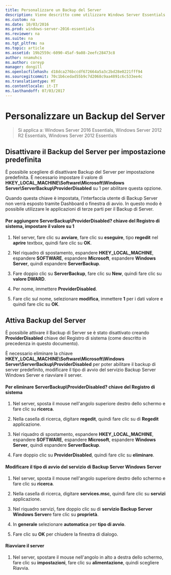 ```yaml
---
title: Personalizzare un Backup del Server
description: Viene descritto come utilizzare Windows Server Essentials
ms.custom: na
ms.date: 10/03/2016
ms.prod: windows-server-2016-essentials
ms.reviewer: na
ms.suite: na
ms.tgt_pltfrm: na
ms.topic: article
ms.assetid: 19b2559c-6090-45af-9a08-2eefc28473c8
author: nnamuhcs
ms.author: coreyp
manager: dongill
ms.openlocfilehash: d18dca276bccdf672664a5a3c2bd28e0221fff94
ms.sourcegitcommit: 70c1b6cedad55b9c7d2068c9aa4891c6c533ee4c
ms.translationtype: MT
ms.contentlocale: it-IT
ms.lasthandoff: 07/03/2017
---
```

# <a name="customize-server-backup"></a>Personalizzare un Backup del Server

>Si applica a: Windows Server 2016 Essentials, Windows Server 2012 R2 Essentials, Windows Server 2012 Essentials

## <a name="turn-off-server-backup-by-default"></a>Disattivare il Backup del Server per impostazione predefinita  
 È possibile scegliere di disattivare Backup del Server per impostazione predefinita. È necessario impostare il valore di **HKEY_LOCAL_MACHINE\Software\Microsoft\Windows Server\ServerBackup\ProviderDisabled** su 1 per abilitare questa opzione.  
  
 Quando questa chiave è impostata, l'interfaccia utente di Backup Server non verrà esposto tramite Dashboard o finestra di avvio. In questo modo è possibile utilizzare le applicazioni di terze parti per il Backup di Server.  
  
#### <a name="to-add-serverbackupproviderdisabled-registry-key-and-set-the-value-to-1"></a>Per aggiungere ServerBackup\ProviderDisabled? chiave del Registro di sistema, impostare il valore su 1  
  
1.  Nel server, fare clic su **avviare**, fare clic su **eseguire**, tipo **regedit** nel **aprire** textbox, quindi fare clic su **OK**.  
  
2.  Nel riquadro di spostamento, espandere **HKEY_LOCAL_MACHINE**, espandere **SOFTWARE**, espandere **Microsoft**, espandere **Windows Server**, quindi espandere **ServerBackup**.  
  
3.  Fare doppio clic su **ServerBackup**, fare clic su **New**, quindi fare clic su **valore DWARD**.  
  
4.  Per nome, immettere **ProviderDisabled**.  
  
5.  Fare clic sul nome, selezionare **modifica**, immettere **1** per i dati valore e quindi fare clic su **OK**.  
  
## <a name="turn-on-server-backup"></a>Attiva Backup del Server  
 È possibile attivare il Backup di Server se è stato disattivato creando **ProviderDisabled** chiave del Registro di sistema (come descritto in precedenza in questo documento).  
  
 È necessario eliminare la chiave **HKEY_LOCAL_MACHINE\Software\Microsoft\Windows Server\ServerBackup\ProviderDisabled** per poter abilitare il backup di server predefinito, modificare il tipo di avvio del servizio Backup Server Windows Server e riavviare il server.  
  
#### <a name="to-delete-serverbackupproviderdisabled-registry-key"></a>Per eliminare ServerBackup\ProviderDisabled? chiave del Registro di sistema  
  
1.  Nel server, sposta il mouse nell'angolo superiore destro dello schermo e fare clic su **ricerca**.  
  
2.  Nella casella di ricerca, digitare **regedit**, quindi fare clic su di **Regedit** applicazione.  
  
3.  Nel riquadro di spostamento, espandere **HKEY_LOCAL_MACHINE**, espandere **SOFTWARE**, espandere **Microsoft**, espandere **Windows Server**, quindi espandere **ServerBackup**.  
  
4.  Fare doppio clic su **ProviderDisabled**, quindi fare clic su **eliminare**.  
  
#### <a name="change-the-start-type-of-windows-server-server-backup-service"></a>Modificare il tipo di avvio del servizio di Backup Server Windows Server  
  
1.  Nel server, sposta il mouse nell'angolo superiore destro dello schermo e fare clic su **ricerca**.  
  
2.  Nella casella di ricerca, digitare **services.msc**, quindi fare clic su **servizi** applicazione.  
  
3.  Nel riquadro servizi, fare doppio clic su di **servizio Backup Server Windows Server**e fare clic su **proprietà**.  
  
4.  In **generale** selezionare **automatica** per **tipo di avvio**.  
  
5.  Fare clic su **OK** per chiudere la finestra di dialogo.  
  
#### <a name="restart-the-server"></a>Riavviare il server  
  
1.  Nel server, spostare il mouse nell'angolo in alto a destra dello schermo, fare clic su **impostazioni**, fare clic su **alimentazione**, quindi scegliere Riavvia.
